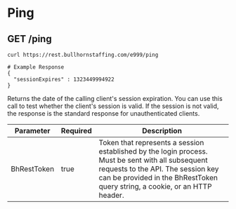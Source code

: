 # Ping

## <span class="tag">GET</span> /ping

``` shell
curl https://rest.bullhornstaffing.com/e999/ping

# Example Response
{
  "sessionExpires" : 1323449994922
}
```

Returns the date of the calling client's session expiration. You can use this call to test whether the client's session is valid. If the session is not valid, the response is the standard response for unauthenticated clients.

Parameter | Required | Description
------ | -------- | -----
BhRestToken | true | Token that represents a session established by the login process. Must be sent with all subsequent requests to the API. The session key can be provided in the BhRestToken query string, a cookie, or an HTTP header.
